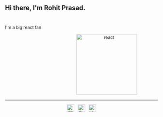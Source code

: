 <p align='justify'> 
  <h2>
    Hi there, I'm Rohit Prasad.&nbsp; &nbsp; &nbsp; &nbsp; &nbsp; &nbsp; &nbsp; &nbsp; &nbsp; &nbsp; &nbsp; &nbsp; &nbsp; &nbsp; &nbsp; &nbsp; &nbsp; &nbsp; &nbsp; &nbsp; &nbsp; &nbsp; &nbsp; &nbsp;&nbsp; &nbsp; &nbsp; &nbsp; &nbsp; &nbsp; &nbsp; &nbsp; &nbsp; &nbsp; &nbsp; &nbsp; &nbsp; &nbsp; &nbsp; &nbsp; &nbsp; &nbsp; &nbsp; &nbsp;
    <img src="https://maskedman-visitor-badge.glitch.me/badge?page_id=Maskedman99.Maskedman99" alt=""/>
    </h2>
</p>
 
I'm a big react fan

<p align = "center">
    <img src="https://github-readme-stats.vercel.app/api?username=Maskedman99&show_icons=true" alt="" />
&nbsp;&nbsp;&nbsp;&nbsp;&nbsp;&nbsp;&nbsp;&nbsp;&nbsp;&nbsp;&nbsp;&nbsp;&nbsp;&nbsp;&nbsp;&nbsp;&nbsp;&nbsp;&nbsp;&nbsp;&nbsp;&nbsp;&nbsp;&nbsp;&nbsp;&nbsp;&nbsp;&nbsp;&nbsp;&nbsp;&nbsp;&nbsp;&nbsp;&nbsp;&nbsp;&nbsp;&nbsp;&nbsp;&nbsp;&nbsp;
    <img src="https://raw.githubusercontent.com/Maskedman99/Maskedman99/master/react.svg?sanitize=true" width="200" alt="react"/>
</p>

 ---

<p align='center'>
  <a href="https://gitlab.com/Maskedman99"><img height="24" alt="Gitlab" src="https://raw.githubusercontent.com/Maskedman99/Maskedman99/master/gitlab.svg"></a>&nbsp;&nbsp;
  <a href="https://codepen.io/Maskedman99/pens/"><img height="24" alt="CodePen" src="https://raw.githubusercontent.com/Maskedman99/Maskedman99/master/codepen.svg"></a>&nbsp;&nbsp;
  <a href="https://www.linkedin.com/in/rohit-prasad-819a8015a/"><img height="24" alt="LinkedIn" src="https://raw.githubusercontent.com/Maskedman99/Maskedman99/master/linkedIn.svg"></a>
</p>
